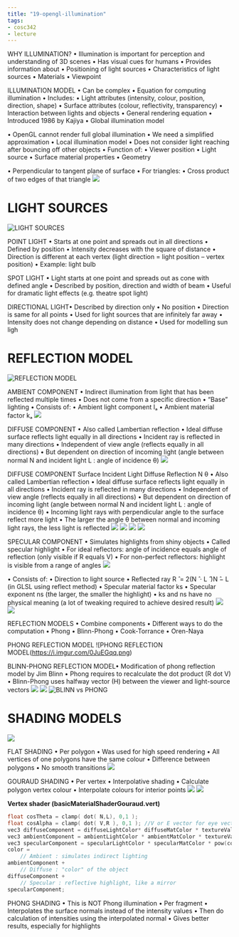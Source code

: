 ```yaml
---
title: "19-opengl-illumination"
tags: 
- cosc342
- lecture
---
```



WHY ILLUMINATION? • Illumination is important for perception and understanding of 3D scenes • Has visual cues for humans • Provides information about • Positioning of light sources • Characteristics of light sources • Materials • Viewpoint

ILLUMINATION MODEL • Can be complex • Equation for computing illumination • Includes: • Light attributes (intensity, colour, position, direction, shape) • Surface attributes (colour, reflectivity, transparency) • Interaction between lights and objects • General rendering equation • Introduced 1986 by Kajiya • Global illumination model

• OpenGL cannot render full global illumination • We need a simplified approximation • Local illumination model • Does not consider light reaching after bouncing off other objects • Function of: • Viewer position • Light source • Surface material properties • Geometry

• Perpendicular to tangent plane of surface • For triangles: • Cross product of two edges of that triangle
![](https://i.imgur.com/F66DFQZ.png)

# LIGHT SOURCES
![LIGHT SOURCES](https://i.imgur.com/w79lQrA.png)

POINT LIGHT • Starts at one point and spreads out in all directions • Defined by position • Intensity decreases with the square of distance • Direction is different at each vertex (light direction = light position – vertex position) • Example: light bulb

SPOT LIGHT • Light starts at one point and spreads out as cone with defined angle • Described by position, direction and width of beam • Useful for dramatic light effects (e.g. theatre spot light)

DIRECTIONAL LIGHT• Described by direction only • No position • Direction is same for all points • Used for light sources that are infinitely far away • Intensity does not change depending on distance • Used for modelling sun ligh

# REFLECTION MODEL
![REFLECTION MODEL](https://i.imgur.com/AhvCYm6.png)

AMBIENT COMPONENT • Indirect illumination from light that has been reflected multiple times • Does not come from a specific direction • “Base” lighting • Consists of: • Ambient light component Iₐ • Ambient material factor kₐ
![](https://i.imgur.com/8WtVE70.png)

DIFFUSE COMPONENT • Also called Lambertian reflection • Ideal diffuse surface reflects light equally in all directions • Incident ray is reflected in many directions • Independent of view angle (reflects equally in all directions) • But dependent on direction of incoming light (angle between normal N and incident light L : angle of incidence θ)
![](https://i.imgur.com/JNo8xkp.png)

DIFFUSE COMPONENT Surface Incident Light Diffuse Reflection N θ • Also called Lambertian reflection • Ideal diffuse surface reflects light equally in all directions • Incident ray is reflected in many directions • Independent of view angle (reflects equally in all directions) • But dependent on direction of incoming light (angle between normal N and incident light L : angle of incidence θ)
• Incoming light rays with perpendicular angle to the surface reflect more light • The larger the angle θ between normal and incoming light rays, the less light is reflected
![](https://i.imgur.com/UX3o4LJ.png)
![](https://i.imgur.com/Se6wKWk.png)
![](https://i.imgur.com/wVstdLs.png)
![](https://i.imgur.com/oLmN3TN.png)

SPECULAR COMPONENT
• Simulates highlights from shiny objects • Called specular highlight • For ideal reflectors: angle of incidence equals angle of reflection (only visible if R equals V) • For non-perfect reflectors: highlight is visible from a range of angles
![](https://i.imgur.com/3ki68Pi.png)

• Consists of: • Direction to light source • Reflected ray R ̂ = 2(N ̂ ⋅ L ̂ )N ̂− L (in GLSL using reflect method) • Specular material factor ks • Specular exponent ns (the larger, the smaller the highlight) • ks and ns have no physical meaning (a lot of tweaking required to achieve desired result)
![](https://i.imgur.com/JhGqZKQ.png)
![](https://i.imgur.com/QaXbihb.png)

REFLECTION MODELS • Combine components • Different ways to do the computation • Phong • Blinn-Phong • Cook-Torrance • Oren-Naya

PHONG REFLECTION MODEL
![PHONG REFLECTION MODEL(https://i.imgur.com/0JuEGqq.png)

BLINN-PHONG REFLECTION MODEL• Modification of phong reflection model by Jim Blinn • Phong requires to recalculate the dot product (R dot V) • Blinn-Phong uses halfway vector (H) between the viewer and light-source vectors
![](https://i.imgur.com/cZEimwJ.png)
![](https://i.imgur.com/MweKzes.png)
![BLINN vs PHONG](https://i.imgur.com/OTZbbRj.png)

# SHADING MODELS
![](https://i.imgur.com/0hqXYuI.png)

FLAT SHADING • Per polygon • Was used for high speed rendering • All vertices of one polygons have the same colour • Difference between polygons • No smooth transitions
![](https://i.imgur.com/A7vXECP.png)

GOURAUD SHADING
• Per vertex • Interpolative shading • Calculate polygon vertex colour • Interpolate colours for interior points
![](https://i.imgur.com/Ssu1Dzm.png)
![](https://i.imgur.com/kY14uv3.png)

**Vertex shader (basicMaterialShaderGouraud.vert)**
``` cpp
float cosTheta = clamp( dot( N,L), 0,1 ); 
float cosAlpha = clamp( dot( V,R ), 0,1 ); //V or E vector for eye vector 
vec3 diffuseComponent = diffuseLightColor* diffuseMatColor * textureVal * cosTheta; 
vec3 ambientComponent = ambientLightColor * ambientMatColor * textureVal; //for simplification we reuse the diffuse texture map for the ambient texture map 
vec3 specularComponent = specularLightColor * specularMatColor * pow(cosAlpha,ns); 
color = 
	// Ambient : simulates indirect lighting 
ambientComponent + 
	// Diffuse : "color" of the object 
diffuseComponent + 
	// Specular : reflective highlight, like a mirror 
specularComponent;
```

PHONG SHADING • This is NOT Phong illumination • Per fragment • Interpolates the surface normals instead of the intensity values • Then do calculation of intensities using the interpolated normal • Gives better results, especially for highlights